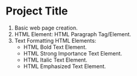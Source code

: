 # Project Title
1. Basic web page creation.
1. HTML Element: HTML Paragraph Tag/Element.
1. Text Formatting HTML Elements:
    - HTML Bold Text Element.
    - HTML Strong Importance Text Element.
    - HTML Italic Text Element.
    - HTML Emphasized Text Element.